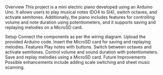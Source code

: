 Overview
This project is a mini electric piano developed using an Arduino Uno. It allows users to play musical notes (DO4 to SI4), switch octaves, and activate semitones. Additionally, the piano includes features for controlling volume and note duration using potentiometers, and it supports saving and replaying melodies on a MicroSD card.

Setup
Connect the components as per the wiring diagram.
Upload the provided Arduino code.
Insert the MicroSD card for saving and replaying melodies.
Features
Play notes with buttons.
Switch between octaves and activate semitones.
Control volume and sound duration with potentiometers.
Save and replay melodies using a MicroSD card.
Future Improvements
Possible enhancements include adding scale switching and sheet music scanning.
